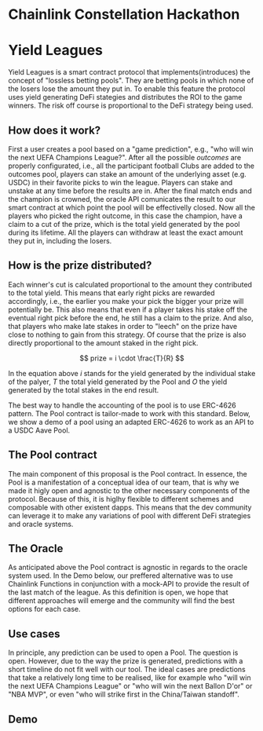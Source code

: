 # Chainlink Constellation Hackathon

<!-- <p align="center">
  <svg 
   src="https://github.com/pbfranceschin/chainlink-constellation-hack/blob/master/packages/frontend/assets/logo.svg" alt="Sublime's custom image" />
</p> -->

# Yield Leagues
Yield Leagues is a smart contract protocol that implements(introduces) the concept of "lossless betting pools". They are betting pools in which none of the losers lose the amount they put in. To enable this feature the protocol uses yield generating DeFi stategies and distributes the ROI to the game winners. The risk off course is proportional to the DeFi strategy being used. 

## How does it work?
First a user creates a pool based on a "game prediction", e.g., "who will win the next UEFA Champions League?". After all the possible *outcomes* are properly configurated, i.e., all the participant football Clubs are added to the outcomes pool, players can stake an amount of the underlying asset (e.g. USDC) in their favorite picks to win the league. Players can stake and unstake at any time before the results are in. After the final match ends and the champion is crowned, the oracle API comunicates the result to our smart contract at which point the pool will be effectivelly closed. Now all the players who picked the right outcome, in this case the champion, have a claim to a cut of the prize, which is the total yield generated by the pool during its lifetime. All the players can withdraw at least the exact amount they put in, including the losers.

## How is the prize distributed?
Each winner's cut is calculated proportional to the amount they contributed to the total yield. This means that early right picks are rewarded accordingly, i.e., the earlier you make your pick the bigger your prize will potentially be. This also means that even if a player takes his stake off the eventual right pick before the end, he still has a claim to the prize. And also, that players who make late stakes in order to "leech" on the prize have close to nothing to gain from this strategy. Of course that the prize is also directly proportional to the amount staked in the right pick. 

$$ prize = i \cdot \frac{T}{R} $$

In the equation above $i$ stands for the yield generated by the individual stake of the palyer, $T$ the total yield generated by the Pool and $O$ the yield generated by the total stakes in the end result.

The best way to handle the accounting of the pool is to use ERC-4626 pattern. The Pool contract is tailor-made to work with this standard. Below, we show a demo of a pool using an adapted ERC-4626 to work as an API to a USDC Aave Pool.

## The Pool contract
The main component of this proposal is the Pool contract. In essence, the Pool is a manifestation of a conceptual idea of our team, that is why we made it higly open and agnostic to the other necessary components of the protocol. Because of this, it is higlhy flexible to different schemes and composable with other existent dapps. This means that the dev community can leverage it to make any variations of pool with different DeFi strategies and oracle systems.

## The Oracle
As anticipated above the Pool contract is agnostic in regards to the oracle system used. In the Demo below, our preffered alternative was to use Chainlink Functions in conjunction with a mock-API to provide the result of the last match of the league. As this definition is open, we hope that different approaches will emerge and the community will find the best options for each case.

## Use cases
In principle, any prediction can be used to open a Pool. The question is open. However, due to the way the prize is generated, predictions with a short timeline do not fit well with our tool. The ideal cases are predictions that take a relatively long time to be realised, like for example who "will win the next UEFA Champions League" or "who will win the next Ballon D'or" or "NBA MVP", or even "who will strike first in the China/Taiwan standoff".

## Demo
